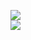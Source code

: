 [![](https://img.shields.io/badge/Made%20With-Github%20Spray-lightgrey.svg?style=for-the-badge&logo=github)](https://github.com/Annihil/github-spray#6364)  
[![](https://i.imgur.com/2DrTn0Z.gif)](https://github.com/Annihil/github-spray)